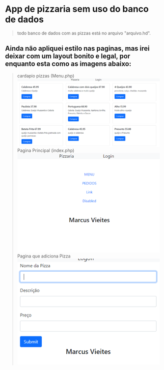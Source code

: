 # App de pizzaria sem uso do banco de dados
 > todo banco de dados com as pizzas está no arquivo "arquivo.hd".

## Ainda não apliquei estilo nas paginas, mas irei deixar com um layout bonito e legal, por enquanto esta como as imagens abaixo: 

> cardapio pizzas (Menu.php)
![This is an image](https://github.com/vieitesmarcus/Pizzaria_Sem_Banco_de_Dados/blob/main/img-app/Menu.PNG)
> Pagina Principal (index.php)
![This is an image](https://github.com/vieitesmarcus/Pizzaria_Sem_Banco_de_Dados/blob/main/img-app/Pagina%20Index.PNG)
> Pagina que adiciona Pizza
![This is an image](https://github.com/vieitesmarcus/Pizzaria_Sem_Banco_de_Dados/blob/main/img-app/registaPizza.PNG)


